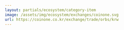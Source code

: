 ```yaml
---
layout: partials/ecosystem/category-item
image: /assets/img/ecosystem/exchanges/coinone.svg
url: https://coinone.co.kr/exchange/trade/orbs/krw
---
```

